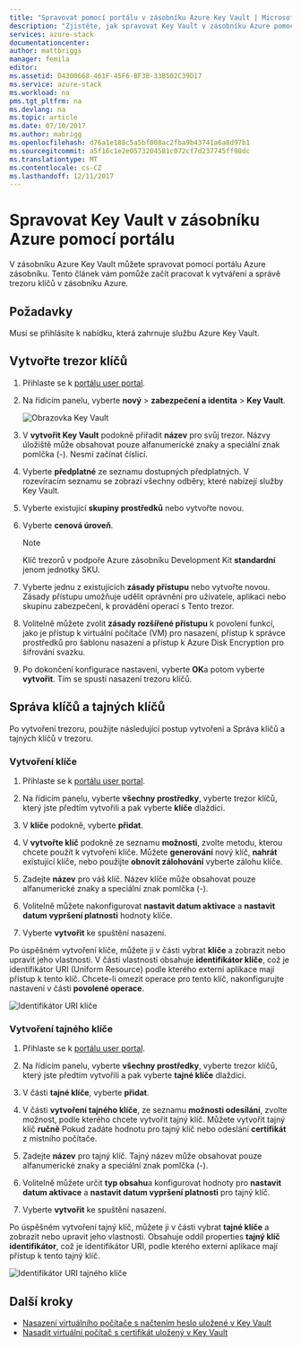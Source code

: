 ```yaml
---
title: "Spravovat pomocí portálu v zásobníku Azure Key Vault | Microsoft Docs"
description: "Zjistěte, jak spravovat Key Vault v zásobníku Azure pomocí portálu"
services: azure-stack
documentationcenter: 
author: mattbriggs
manager: femila
editor: 
ms.assetid: D4300668-461F-45F6-BF3B-33B502C39D17
ms.service: azure-stack
ms.workload: na
pms.tgt_pltfrm: na
ms.devlang: na
ms.topic: article
ms.date: 07/10/2017
ms.author: mabrigg
ms.openlocfilehash: d76a1e188c5a5bf008ac2fba9b43741a6a8d97b1
ms.sourcegitcommit: a5f16c1e2e0573204581c072cf7d237745ff98dc
ms.translationtype: MT
ms.contentlocale: cs-CZ
ms.lasthandoff: 12/11/2017
---
```

# <a name="manage-key-vault-in-azure-stack-by-using-the-portal"></a>Spravovat Key Vault v zásobníku Azure pomocí portálu

V zásobníku Azure Key Vault můžete spravovat pomocí portálu Azure zásobníku. Tento článek vám pomůže začít pracovat k vytváření a správě trezoru klíčů v zásobníku Azure. 

## <a name="prerequisites"></a>Požadavky  

Musí se přihlásíte k nabídku, která zahrnuje službu Azure Key Vault.
 
## <a name="create-a-key-vault"></a>Vytvořte trezor klíčů 

1. Přihlaste se k [portálu user portal](https://portal.local.azurestack.external).  

2. Na řídicím panelu, vyberte **nový** > **zabezpečení a identita** > **Key Vault**.  

    ![Obrazovka Key Vault](media/azure-stack-kv-manage-portal/image1.png)  

3. V **vytvořit Key Vault** podokně přiřadit **název** pro svůj trezor. Názvy úložiště může obsahovat pouze alfanumerické znaky a speciální znak pomlčka (-). Nesmí začínat číslicí.  

4. Vyberte **předplatné** ze seznamu dostupných předplatných. V rozevíracím seznamu se zobrazí všechny odběry, které nabízejí služby Key Vault.  

5. Vyberte existující **skupiny prostředků** nebo vytvořte novou.  

6. Vyberte **cenová úroveň**.  
    >[!NOTE]
    > Klíč trezorů v podpoře Azure zásobníku Development Kit **standardní** jenom jednotky SKU.

7. Vyberte jednu z existujících **zásady přístupu** nebo vytvořte novou. Zásady přístupu umožňuje udělit oprávnění pro uživatele, aplikaci nebo skupinu zabezpečení, k provádění operací s Tento trezor.  

8. Volitelně můžete zvolit **zásady rozšířené přístupu** k povolení funkcí, jako je přístup k virtuální počítače (VM) pro nasazení, přístup k správce prostředků pro šablonu nasazení a přístup k Azure Disk Encryption pro šifrování svazku. 
  
9.  Po dokončení konfigurace nastavení, vyberte **OK**a potom vyberte **vytvořit**. Tím se spustí nasazení trezoru klíčů. 

## <a name="manage-keys-and-secrets"></a>Správa klíčů a tajných klíčů

Po vytvoření trezoru, použijte následující postup vytvoření a Správa klíčů a tajných klíčů v trezoru.

### <a name="create-a-key"></a>Vytvoření klíče

1. Přihlaste se k [portálu user portal](https://portal.local.azurestack.external).  

2. Na řídicím panelu, vyberte **všechny prostředky**, vyberte trezor klíčů, který jste předtím vytvořili a pak vyberte **klíče** dlaždici.  

3. V **klíče** podokně, vyberte **přidat**. 

4. V **vytvořte klíč** podokně ze seznamu **možnosti**, zvolte metodu, kterou chcete použít k vytvoření klíče. Můžete **generování** nový klíč, **nahrát** existující klíče, nebo použijte **obnovit zálohování** vyberte zálohu klíče.  

5. Zadejte **název** pro váš klíč. Název klíče může obsahovat pouze alfanumerické znaky a speciální znak pomlčka (-).  

6. Volitelně můžete nakonfigurovat **nastavit datum aktivace** a **nastavit datum vypršení platnosti** hodnoty klíče.  

7. Vyberte **vytvořit** ke spuštění nasazení.  

Po úspěšném vytvoření klíče, můžete ji v části vybrat **klíče** a zobrazit nebo upravit jeho vlastnosti. V části vlastnosti obsahuje **identifikátor klíče**, což je identifikátor URI (Uniform Resource) podle kterého externí aplikace mají přístup k tento klíč. Chcete-li omezit operace pro tento klíč, nakonfigurujte nastavení v části **povolené operace**.

![Identifikátor URI klíče](media/azure-stack-kv-manage-portal/image4.png)  

### <a name="create-a-secret"></a>Vytvoření tajného klíče 

1. Přihlaste se k [portálu user portal](https://portal.local.azurestack.external).  
2. Na řídicím panelu, vyberte **všechny prostředky**, vyberte trezor klíčů, který jste předtím vytvořili a pak vyberte **tajné klíče** dlaždici.  

3. V části **tajné klíče**, vyberte **přidat**.  

4. V části **vytvoření tajného klíče**, ze seznamu **možnosti odesílání**, zvolte možnost, podle kterého chcete vytvořit tajný klíč. Můžete vytvořit tajný klíč **ručně** Pokud zadáte hodnotu pro tajný klíč nebo odeslání **certifikát** z místního počítače.  

5. Zadejte **název** pro tajný klíč. Tajný název může obsahovat pouze alfanumerické znaky a speciální znak pomlčka (-).  

6. Volitelně můžete určit **typ obsahu**a konfigurovat hodnoty pro **nastavit datum aktivace** a **nastavit datum vypršení platnosti** pro tajný klíč.  

7. Vyberte **vytvořit** ke spuštění nasazení.  

Po úspěšném vytvoření tajný klíč, můžete ji v části vybrat **tajné klíče** a zobrazit nebo upravit jeho vlastnosti. Obsahuje oddíl properties **tajný klíč identifikátor**, což je identifikátor URI, podle kterého externí aplikace mají přístup k tento tajný klíč. 

![Identifikátor URI tajného klíče](media/azure-stack-kv-manage-portal/image5.png) 


## <a name="next-steps"></a>Další kroky
* [Nasazení virtuálního počítače s načtením heslo uložené v Key Vault](azure-stack-kv-deploy-vm-with-secret.md) 
* [Nasadit virtuální počítač s certifikát uložený v Key Vault](azure-stack-kv-push-secret-into-vm.md)     


